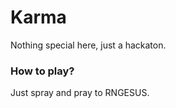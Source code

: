Karma
======
Nothing special here, just a hackaton.

### How to play?
Just spray and pray to RNGESUS.
